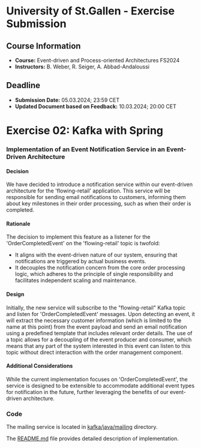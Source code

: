 # University of St.Gallen - Exercise Submission

## Course Information

- **Course:** Event-driven and Process-oriented Architectures FS2024
- **Instructors:** B. Weber, R. Seiger, A. Abbad-Andaloussi

## Deadline

- **Submission Date:** 05.03.2024; 23:59 CET
- **Updated Document based on Feedback:** 10.03.2024; 20:00 CET

# Exercise 02: Kafka with Spring


### Implementation of an Event Notification Service in an Event-Driven Architecture

#### Decision
We have decided to introduce a notification service within our event-driven architecture for the 'flowing-retail' application. 
This service will be responsible for sending email notifications to customers, informing them about key milestones in their order processing, 
such as when their order is completed.

#### Rationale
The decision to implement this feature as a listener for the 'OrderCompletedEvent' on the 'flowing-retail' topic is twofold:

- It aligns with the event-driven nature of our system, ensuring that notifications are triggered by actual business events.
- It decouples the notification concern from the core order processing logic, which adheres to the principle of single responsibility and facilitates independent scaling and maintenance.

#### Design
Initially, the new service will subscribe to the "flowing-retail" Kafka topic and listen for 'OrderCompletedEvent' messages. 
Upon detecting an event, it will extract the necessary customer information (which is limited to the name at this point) 
from the event payload and send an email notification using a predefined template that includes relevant order details.
The use of a topic allows for a decoupling of the event producer and consumer, 
which means that any part of the system interested in this event can listen to this topic without direct interaction with the order management component.


#### Additional Considerations
While the current implementation focuses on 'OrderCompletedEvent', the service is designed to be extensible to 
accommodate additional event types for notification in the future, further leveraging the benefits of our event-driven architecture.


### Code
The mailing service is located in [kafka/java/mailing](/kafka/java/mailing) directory.

The [README.md](/kafka/java/mailing/README.md) file provides detailed description of implementation.





